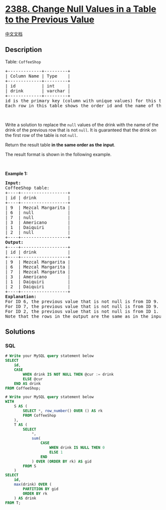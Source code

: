 # [2388. Change Null Values in a Table to the Previous Value](https://leetcode.com/problems/change-null-values-in-a-table-to-the-previous-value)

[中文文档](/solution/2300-2399/2388.Change%20Null%20Values%20in%20a%20Table%20to%20the%20Previous%20Value/README.md)

## Description

<p>Table: <code>CoffeeShop</code></p>

<pre>
+-------------+---------+
| Column Name | Type    |
+-------------+---------+
| id          | int     |
| drink       | varchar |
+-------------+---------+
id is the primary key (column with unique values) for this table.
Each row in this table shows the order id and the name of the drink ordered. Some drink rows are nulls.
</pre>

<p>&nbsp;</p>

<p>Write a solution to replace the <code>null</code> values of the drink with the name of the drink of the previous row that is not <code>null</code>. It is guaranteed that the drink on the first row of the table is not <code>null</code>.</p>

<p>Return the result table <strong>in the same order as the input</strong>.</p>

<p>The result format is shown in the following example.</p>

<p>&nbsp;</p>
<p><strong class="example">Example 1:</strong></p>

<pre>
<strong>Input:</strong> 
CoffeeShop table:
+----+------------------+
| id | drink            |
+----+------------------+
| 9  | Mezcal Margarita |
| 6  | null             |
| 7  | null             |
| 3  | Americano        |
| 1  | Daiquiri         |
| 2  | null             |
+----+------------------+
<strong>Output:</strong> 
+----+------------------+
| id | drink            |
+----+------------------+
| 9  | Mezcal Margarita |
| 6  | Mezcal Margarita |
| 7  | Mezcal Margarita |
| 3  | Americano        |
| 1  | Daiquiri         |
| 2  | Daiquiri         |
+----+------------------+
<strong>Explanation:</strong> 
For ID 6, the previous value that is not null is from ID 9. We replace the null with &quot;Mezcal Margarita&quot;.
For ID 7, the previous value that is not null is from ID 9. We replace the null with &quot;Mezcal Margarita&quot;.
For ID 2, the previous value that is not null is from ID 1. We replace the null with &quot;Daiquiri&quot;.
Note that the rows in the output are the same as in the input.
</pre>

## Solutions

<!-- tabs:start -->

### **SQL**

```sql
# Write your MySQL query statement below
SELECT
    id,
    CASE
        WHEN drink IS NOT NULL THEN @cur := drink
        ELSE @cur
    END AS drink
FROM CoffeeShop;
```

```sql
# Write your MySQL query statement below
WITH
    S AS (
        SELECT *, row_number() OVER () AS rk
        FROM CoffeeShop
    ),
    T AS (
        SELECT
            *,
            sum(
                CASE
                    WHEN drink IS NULL THEN 0
                    ELSE 1
                END
            ) OVER (ORDER BY rk) AS gid
        FROM S
    )
SELECT
    id,
    max(drink) OVER (
        PARTITION BY gid
        ORDER BY rk
    ) AS drink
FROM T;
```

<!-- tabs:end -->
